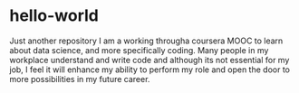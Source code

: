 # hello-world
Just another repository
I am a working througha coursera MOOC to learn about data science, and more specifically coding. Many people in my workplace understand and write code and although its not essential for my job, I feel it will enhance my ability to perform my role and open the door to more possibilities in my future career.
